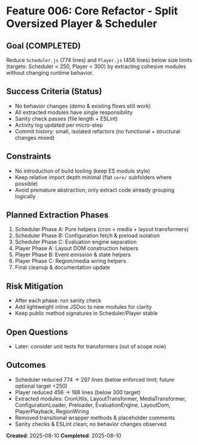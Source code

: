 # Feature 006: Core Refactor - Split Oversized Player & Scheduler

## Goal (COMPLETED)

Reduce `Scheduler.js` (774 lines) and `Player.js` (456 lines) below size limits (targets: Scheduler < 250, Player < 300) by extracting cohesive modules without changing runtime behavior.

## Success Criteria (Status)

- No behavior changes (demo & existing flows still work)
- All extracted modules have single responsibility
- Sanity check passes (file length + ESLint)
- Activity log updated per micro-step
- Commit history: small, isolated refactors (no functional + structural changes mixed)

## Constraints

- No introduction of build tooling (keep ES module style)
- Keep relative import depth minimal (flat `core/` subfolders where possible)
- Avoid premature abstraction; only extract code already grouping logically

## Planned Extraction Phases

1. Scheduler Phase A: Pure helpers (cron + media + layout transformers)
2. Scheduler Phase B: Configuration fetch & preload isolation
3. Scheduler Phase C: Evaluation engine separation
4. Player Phase A: Layout DOM construction helpers
5. Player Phase B: Event emission & state helpers
6. Player Phase C: Region/media wiring helpers
7. Final cleanup & documentation update

## Risk Mitigation

- After each phase: run sanity check
- Add lightweight inline JSDoc to new modules for clarity
- Keep public method signatures in Scheduler/Player stable

## Open Questions

- Later: consider unit tests for transformers (out of scope now)

## Outcomes

- Scheduler reduced 774 → 297 lines (below enforced limit; future optional target <250)
- Player reduced 456 → 188 lines (below 300 target)
- Extracted modules: CronUtils, LayoutTransformer, MediaTransformer, ConfigurationLoader, Preloader, EvaluationEngine, LayoutDom, PlayerPlayback, RegionWiring
- Removed transitional wrapper methods & placeholder comments
- Sanity checks & ESLint clean; no behavior changes observed

**Created**: 2025-08-10
**Completed**: 2025-08-10
